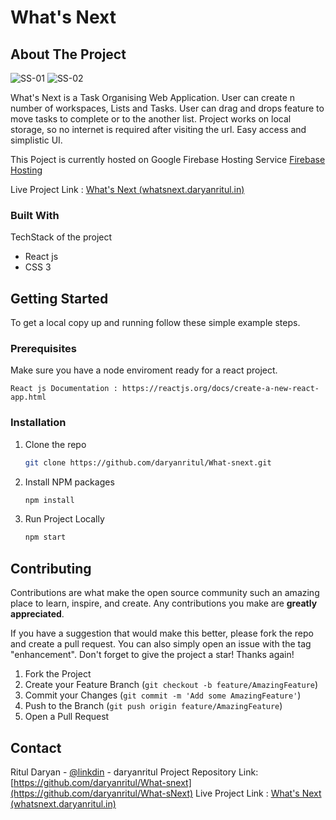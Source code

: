 # What's Next

## About The Project

![SS-01](https://user-images.githubusercontent.com/67550989/178369641-e7ad9054-553b-44ab-9e5c-1263648e7fb8.jpg)
![SS-02](https://user-images.githubusercontent.com/67550989/178369695-e2cc1012-292c-4d65-8f93-6f151b63d8f1.jpg)

What's Next is a Task Organising Web Application. User can create n number of workspaces, Lists and Tasks. User can drag and drops feature to move tasks to complete or to the another list. Project works on local storage, so no internet is required after visiting the url. Easy access and simplistic UI.

This Poject is currently hosted on Google Firebase Hosting Service [Firebase Hosting](https://firebase.google.com/docs/hosting)

Live Project Link : [What's Next (whatsnext.daryanritul.in)](https://whatsnext.daryanritul.in/)

### Built With

TechStack of the project

- React js
- CSS 3

## Getting Started

To get a local copy up and running follow these simple example steps.

### Prerequisites

Make sure you have a node enviroment ready for a react project.

```
React js Documentation : https://reactjs.org/docs/create-a-new-react-app.html
```

### Installation

1. Clone the repo
   ```sh
   git clone https://github.com/daryanritul/What-snext.git
   ```
2. Install NPM packages
   ```sh
   npm install
   ```
3. Run Project Locally
   ```sh
   npm start
   ```

## Contributing

Contributions are what make the open source community such an amazing place to learn, inspire, and create. Any contributions you make are **greatly appreciated**.

If you have a suggestion that would make this better, please fork the repo and create a pull request. You can also simply open an issue with the tag "enhancement".
Don't forget to give the project a star! Thanks again!

1. Fork the Project
2. Create your Feature Branch (`git checkout -b feature/AmazingFeature`)
3. Commit your Changes (`git commit -m 'Add some AmazingFeature'`)
4. Push to the Branch (`git push origin feature/AmazingFeature`)
5. Open a Pull Request

## Contact

Ritul Daryan - [@linkdin](www.linkedin.com/in/daryanritul) - daryanritul
Project Repository Link: [https://github.com/daryanritul/What-snext](https://github.com/daryanritul/What-sNext)
Live Project Link : [What's Next (whatsnext.daryanritul.in)](https://whatsnext.daryanritul.in/)
